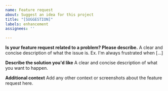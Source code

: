 ```yaml
---
name: Feature request
about: Suggest an idea for this project
title: "[SUGGESTION]"
labels: enhancement
assignees: ''

---
```


**Is your feature request related to a problem? Please describe.**
A clear and concise description of what the issue is. Ex. I'm always frustrated when [...]

**Describe the solution you'd like**
A clear and concise description of what you want to happen.

**Additional context**
Add any other context or screenshots about the feature request here.
